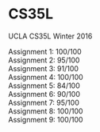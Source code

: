 # CS35L
UCLA CS35L Winter 2016

Assignment 1: 100/100 <br />
Assignment 2: 95/100 <br />
Assignment 3: 91/100 <br />
Assignment 4: 100/100 <br />
Assignment 5: 84/100 <br />
Assignment 6: 90/100 <br />
Assignment 7: 95/100 <br />
Assignment 8: 100/100 <br />
Assignment 9: 100/100
